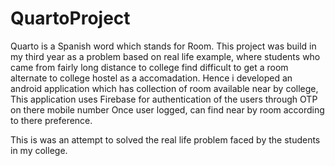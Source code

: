 # QuartoProject
Quarto is a Spanish word which stands for Room.
This project was build in my third year as a problem based on real life example, 
where students who came from fairly long distance to college find difficult to get a room alternate to college hostel as a accomadation.
Hence i developed an android application which has collection of room available near by college, This application uses Firebase for authentication of the users through OTP on there mobile number
Once user logged, can find near by room according to there preference.

This is was an attempt to solved the real life problem faced by the students in my college.
